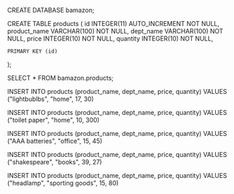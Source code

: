 CREATE DATABASE bamazon;

CREATE TABLE products (
    id INTEGER(11) AUTO_INCREMENT NOT NULL,
    product_name VARCHAR(100) NOT NULL,
    dept_name VARCHAR(100) NOT NULL, 
    price INTEGER(10) NOT NULL, 
    quantity INTEGER(10) NOT NULL,
    
    PRIMARY KEY (id)
);

SELECT * FROM bamazon.products;

INSERT INTO products (product_name, dept_name, price, quantity)
VALUES ("lightbublbs", "home", 17, 30)

INSERT INTO products (product_name, dept_name, price, quantity)
VALUES ("toilet paper", "home", 10, 300)

INSERT INTO products (product_name, dept_name, price, quantity)
VALUES ("AAA batteries", "office", 15, 45)

INSERT INTO products (product_name, dept_name, price, quantity)
VALUES ("shakespeare", "books", 39, 27)

INSERT INTO products (product_name, dept_name, price, quantity)
VALUES ("headlamp", "sporting goods", 15, 80)
